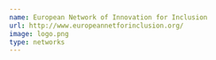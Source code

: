 ```yaml
---
name: European Network of Innovation for Inclusion
url: http://www.europeannetforinclusion.org/
image: logo.png
type: networks
---
```


